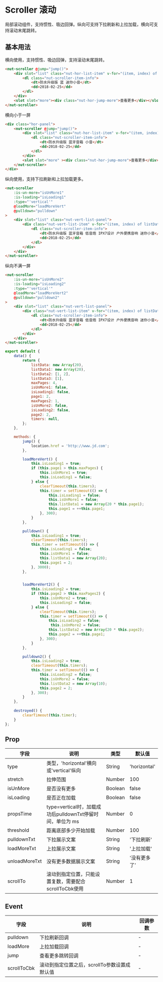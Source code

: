 # Scroller 滚动

局部滚动组件，支持惯性、吸边回弹。纵向可支持下拉刷新和上拉加载，横向可支持滚动末尾跳转。

## 基本用法

横向使用，支持惯性、吸边回弹，支持滚动末尾跳转。

```html
<nut-scroller @jump="jump()">
    <div slot="list" class="nut-hor-list-item" v-for="(item, index) of listData" :key="index">
        <dl class="nut-scroller-item-info">
            <dt>防水升级版 蓝 迷你小音</dt>
            <dd>2018-02-25</dd>
        </dl>
    </div>
    <slot slot="more"><div class="nut-hor-jump-more">查看更多</div></slot>
</nut-scroller>
```

横向小于一屏
```html
<div class="hor-panel">
    <nut-scroller @jump="jump()">
        <div slot="list" class="nut-hor-list-item" v-for="(item, index) of listData3" :key="index">
            <dl class="nut-scroller-item-info">
                <dt>防水升级版 蓝牙音箱 小音</dt>
                <dd>2018-02-25</dd>
            </dl>
        </div>
        <slot slot="more" ><div class="nut-hor-jump-more">查看更多</div></slot>
    </nut-scroller>
</div>
```
纵向使用，支持下拉刷新和上拉加载更多。

```html
<nut-scroller
    :is-un-more="isUnMore1" 
    :is-loading="isLoading1"
    :type="'vertical'"
    @loadMore="loadMoreVert"
    @pulldown="pulldown"
> 
    <div slot="list" class="nut-vert-list-panel">
        <div class="nut-vert-list-item" v-for="(item, index) of listData1" :key="index">
            <dl class="nut-scroller-item-info">
                <dt>防水升级版 蓝牙音箱 低音炮 IPX7设计 户外便携音响 迷你小音</dt>
                <dd>2018-02-25</dd>
            </dl>
        </div>
    </div>
</nut-scroller>
```

纵向不满一屏

```html
<nut-scroller
    :is-un-more="isUnMore2" 
    :is-loading="isLoading2"
    :type="'vertical'"
    @loadMore="loadMoreVert2"
    @pulldown="pulldown2"
> 
    <div slot="list" class="nut-vert-list-panel">
        <div class="nut-vert-list-item" v-for="(item, index) of listData2" :key="index">
            <dl class="nut-scroller-item-info">
                <dt>防水升级版 蓝牙音箱 低音炮 IPX7设计 户外便携音响 迷你小音</dt>
                <dd>2018-02-25</dd>
            </dl>
        </div>
    </div>
</nut-scroller>
```

```javascript
export default {
    data() {
        return {
            listData: new Array(20),
            listData1: new Array(20),
            listData2: [1, 2],
            listData3: [1],
            maxPages: 4,
            isUnMore1: false,
            isLoading1: false,
            page1: 2,
            maxPages2: 1,
            isUnMore2: false,
            isLoading2: false,
            page2: 2,
            timers: null,
        };
    },

    methods: {
        jump() {
            location.href = 'http://www.jd.com';
        },

        loadMoreVert() {
            this.isLoading1 = true;
            if (this.page1 > this.maxPages) {
                this.isUnMore1 = true;
                this.isLoading1 = false;
            } else {
                clearTimeout(this.timers);
                this.timer = setTimeout(() => {
                    this.isLoading1 = false;
                    this.isUnMore1 = false;
                    this.listData1 = new Array(20 * this.page1);
                    this.page1 = ++this.page1;
                }, 300);
            }
        },

        pulldown() {
            this.isLoading1 = true;
            clearTimeout(this.timers);
            this.timer = setTimeout(() => {
                this.isLoading1 = false;
                this.isUnMore1 = false;
                this.listData1 = new Array(20);
                this.page1 = 2;
            }, 3000);
        },


        loadMoreVert2() {
            this.isLoading2 = true;
            if (this.page2 > this.maxPages2) {
                this.isUnMore2 = true;
                this.isLoading2 = false;
            } else {
                clearTimeout(this.timers);
                this.timer = setTimeout(() => {
                    this.isLoading2 = false;
                     this.isUnMore2 = false;
                    this.listData2 = new Array(20 * this.page2);
                    this.page2 = ++this.page1;
                }, 300);
            }
        },

        pulldown2() {
            this.isLoading2 = true;
            clearTimeout(this.timers);
            this.timer = setTimeout(() => {
                this.isLoading2 = false;
                this.isUnMore2 = false;
                this.listData2 = new Array(10);
                this.page2 = 2;
            }, 300);
        }
    },
    
    destroyed() {
        clearTimeout(this.timer);
    }
};
```

## Prop

| 字段 | 说明 | 类型 | 默认值
|----- | ----- | ----- | ----- 
| type | 类型，'horizontal'横向或'vertical'纵向 | String | 'horizontal'
| stretch | 拉伸范围 | Number | 100
| isUnMore | 是否没有更多 | Boolean | false
| isLoading | 是否正在加载 | Boolean | false
| propsTime | type=vertical时，加载成功后pulldownTxt停留时间，单位为 ms | Number | 0
| threshold | 距离底部多少开始加载 | Number | 100
| pulldownTxt | 下拉展示文案 | String | '下拉刷新'
| loadMoreTxt | 上拉展示文案 | String | '上拉加载'
| unloadMoreTxt | 没有更多数据展示文案 | String | '没有更多了'
| scrollTo | 滚动到指定位置，只能设置复数，需要配合scrollToCbk使用 | Number | 1

## Event

| 字段 | 说明 | 回调参数 
|----- | ----- | ----- 
| pulldown | 下拉刷新回调 | -
| loadMore | 上拉加载回调 | -
| jump | 查看更多跳转回调 | -
| scrollToCbk | 滚动到指定位置之后，scrollTo参数设置成默认值 | -